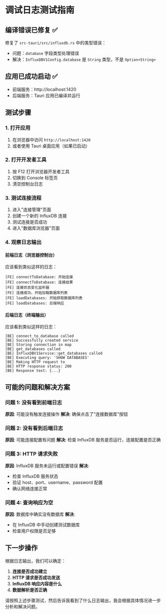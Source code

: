 # 调试日志测试指南

## 编译错误已修复 ✅

修复了 `src-tauri/src/influxdb.rs` 中的类型错误：
- 问题：`database` 字段类型处理错误
- 解决：`InfluxDBV1Config.database` 是 `String` 类型，不是 `Option<String>`

## 应用已成功启动 ✅

- 前端服务：http://localhost:1420
- 后端服务：Tauri 应用已编译并运行

## 测试步骤

### 1. 打开应用
1. 在浏览器中访问 `http://localhost:1420`
2. 或者使用 Tauri 桌面应用（如果已启动）

### 2. 打开开发者工具
1. 按 F12 打开浏览器开发者工具
2. 切换到 Console 标签页
3. 清空控制台日志

### 3. 测试连接流程
1. 进入"连接管理"页面
2. 创建一个新的 InfluxDB 连接
3. 测试连接是否成功
4. 进入"数据库浏览器"页面

### 4. 观察日志输出

#### 前端日志（浏览器控制台）
应该看到类似这样的日志：
```
[FE] connectToDatabase: 开始连接
[FE] connectToDatabase: 连接结果
[FE] 连接状态变化监听器
[FE] 连接成功，开始加载数据库列表
[FE] loadDatabases: 开始获取数据库列表
[FE] loadDatabases: 后端响应
```

#### 后端日志（终端输出）
应该看到类似这样的日志：
```
[BE] connect_to_database called
[BE] Successfully created service
[BE] Storing connection in map
[BE] get_databases called
[BE] InfluxDBV1Service::get_databases called
[BE] Executing query: 'SHOW DATABASES'
[BE] Making HTTP request to
[BE] HTTP response status: 200
[BE] Response text: {...}
```

## 可能的问题和解决方案

### 问题 1: 没有看到前端日志
**原因**: 可能没有触发连接操作
**解决**: 确保点击了"连接数据库"按钮

### 问题 2: 没有看到后端日志
**原因**: 可能连接配置有问题
**解决**: 检查 InfluxDB 服务是否运行，连接配置是否正确

### 问题 3: HTTP 请求失败
**原因**: InfluxDB 服务未运行或配置错误
**解决**: 
- 检查 InfluxDB 服务状态
- 验证 host、port、username、password 配置
- 确认网络连接正常

### 问题 4: 查询响应为空
**原因**: 数据库中确实没有数据库
**解决**: 
- 在 InfluxDB 中手动创建测试数据库
- 检查用户权限是否足够

## 下一步操作

根据日志输出，我们可以确定：

1. **连接是否成功建立**
2. **HTTP 请求是否成功发送**
3. **InfluxDB 响应内容是什么**
4. **数据解析是否正确**

请按照上述步骤测试，然后告诉我看到了什么日志输出，我会根据具体情况进一步分析和解决问题。 